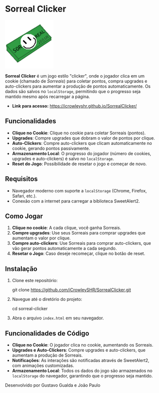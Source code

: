 # Sorreal Clicker

<img src="img/sorrealv1.png" width="160" />

**Sorreal Clicker** é um jogo estilo "clicker", onde o jogador clica em um cookie (chamado de *Sorreais*) para coletar pontos, compra upgrades e auto-clickers para aumentar a produção de pontos automaticamente. Os dados são salvos no `localStorage`, permitindo que o progresso seja mantido mesmo após recarregar a página.

- __Link para acesso:__ https://icrowleyshr.github.io/SorrealClicker/
## Funcionalidades

- **Clique no Cookie**: Clique no cookie para coletar Sorreais (pontos).
- **Upgrades**: Compre upgrades que dobram o valor de pontos por clique.
- **Auto-Clickers**: Compre auto-clickers que clicam automaticamente no cookie, gerando pontos passivamente.
- **Armazenamento Local**: O progresso do jogador (número de cookies, upgrades e auto-clickers) é salvo no `localStorage`.
- **Reset do Jogo**: Possibilidade de resetar o jogo e começar de novo.

## Requisitos

- Navegador moderno com suporte a `localStorage` (Chrome, Firefox, Safari, etc.).
- Conexão com a internet para carregar a biblioteca SweetAlert2.

## Como Jogar

1. **Clique no cookie**: A cada clique, você ganha Sorreais.
2. **Compre upgrades**: Use seus Sorreais para comprar upgrades que aumentam o valor por clique.
3. **Compre auto-clickers**: Use Sorreais para comprar auto-clickers, que vão gerar pontos automaticamente a cada segundo.
4. **Resetar o Jogo**: Caso deseje recomeçar, clique no botão de reset.

## Instalação

1. Clone este repositório:

    git clone https://github.com/iCrowleySHR/SorrealClicker.git

2. Navegue até o diretório do projeto:

    cd sorreal-clicker

3. Abra o arquivo `index.html` em seu navegador.

## Funcionalidades de Código

- **Clique no Cookie**: O jogador clica no cookie, aumentando os Sorreais.
- **Upgrades e Auto-Clickers**: Compre upgrades e auto-clickers, que aumentam a produção de Sorreais.
- **Notificações**: As interações são notificadas através de SweetAlert2, com animações customizadas.
- **Armazenamento Local**: Todos os dados do jogo são armazenados no `localStorage` do navegador, garantindo que o progresso seja mantido.

Desenvolvido por Gustavo Gualda e João Paulo
